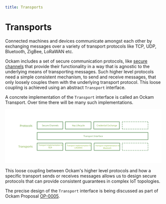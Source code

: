 ```yaml
title: Transports
```

# Transports

Connected machines and devices communicate amongst each other by exchanging
messages over a variety of transport protocols like TCP, UDP, Bluetooth,
ZigBee, LoRaWAN etc.

Ockam includes a set of secure communication protocols, like
[secure channels](./secure_channels) that provide their functionality in a
way that is agnostic to the underlying means of transporting messages.
Such higher level protocols need a simple consistent mechanism, to send
and receive messages, that only loosely couples them with the underlying
transport protocol. This loose coupling is achieved using an abstract
`Transport` interface.

A concrete implementation of the `Transport` interface is called an Ockam
Transport. Over time there will be many such implementations.

![Transports](./assets/transports/transports.svg)

This loose coupling between Ockam's higher level protocols and how a specific
transport sends or receives messages allows us to design secure protocols
that can provide consistent guarantees in complex IoT topologies.

The precise design of the `Transport` interface is being discussed as part of
Ockam Proposal [OP-0005](https://git.io/JvOLf).
